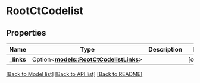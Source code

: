 # RootCtCodelist

## Properties

Name | Type | Description | Notes
------------ | ------------- | ------------- | -------------
**_links** | Option<[**models::RootCtCodelistLinks**](RootCtCodelistLinks.md)> |  | [optional]

[[Back to Model list]](../README.md#documentation-for-models) [[Back to API list]](../README.md#documentation-for-api-endpoints) [[Back to README]](../README.md)


